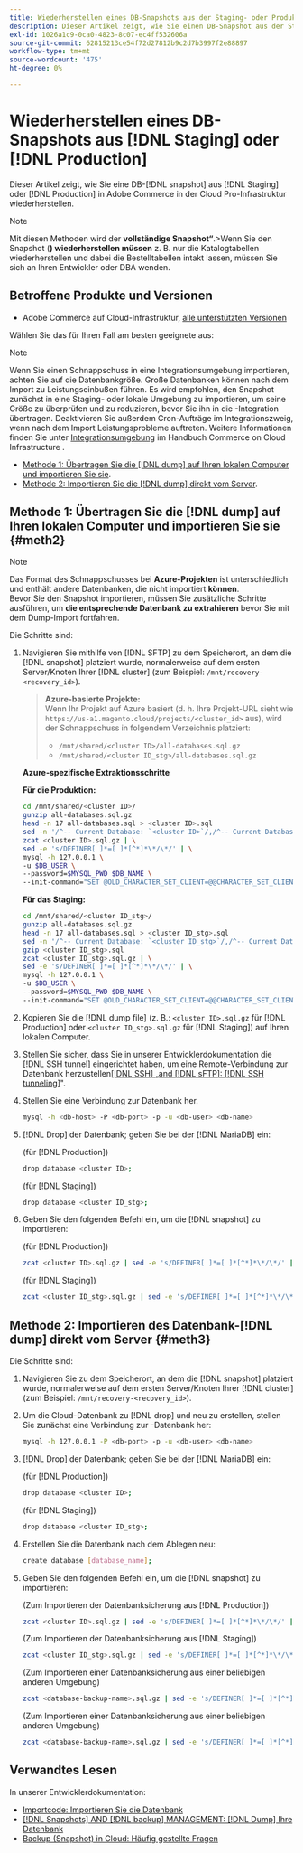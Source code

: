 ```yaml
---
title: Wiederherstellen eines DB-Snapshots aus der Staging- oder Produktionsumgebung
description: Dieser Artikel zeigt, wie Sie einen DB-Snapshot aus der Staging- oder Produktionsumgebung in Adobe Commerce in der Cloud-Infrastruktur wiederherstellen.
exl-id: 1026a1c9-0ca0-4823-8c07-ec4ff532606a
source-git-commit: 62815213ce54f72d27812b9c2d7b3997f2e88897
workflow-type: tm+mt
source-wordcount: '475'
ht-degree: 0%

---
```


# Wiederherstellen eines DB-Snapshots aus [!DNL Staging] oder [!DNL Production]

Dieser Artikel zeigt, wie Sie eine DB-[!DNL snapshot] aus [!DNL Staging] oder [!DNL Production] in Adobe Commerce in der Cloud Pro-Infrastruktur wiederherstellen.


>[!NOTE]
>
>Mit diesen Methoden wird der **vollständige Snapshot“**.
>&#x200B;>Wenn Sie den Snapshot (**) wiederherstellen müssen** z. B. nur die Katalogtabellen wiederherstellen und dabei die Bestelltabellen intakt lassen, müssen Sie sich an Ihren Entwickler oder DBA wenden.


## Betroffene Produkte und Versionen

* Adobe Commerce auf Cloud-Infrastruktur, [alle unterstützten Versionen](https://magento.com/sites/default/files/magento-software-lifecycle-policy.pdf)

Wählen Sie das für Ihren Fall am besten geeignete aus:

>[!NOTE]
>
> Wenn Sie einen Schnappschuss in eine Integrationsumgebung importieren, achten Sie auf die Datenbankgröße. Große Datenbanken können nach dem Import zu Leistungseinbußen führen. Es wird empfohlen, den Snapshot zunächst in eine Staging- oder lokale Umgebung zu importieren, um seine Größe zu überprüfen und zu reduzieren, bevor Sie ihn in die -Integration übertragen. Deaktivieren Sie außerdem Cron-Aufträge im Integrationszweig, wenn nach dem Import Leistungsprobleme auftreten. Weitere Informationen finden Sie unter [Integrationsumgebung](https://experienceleague.adobe.com/en/docs/commerce-on-cloud/user-guide/architecture/pro-architecture#integration-environment) im Handbuch Commerce on Cloud Infrastructure .

* [Methode 1: Übertragen Sie die  [!DNL dump]  auf Ihren lokalen Computer und importieren Sie sie](#meth2).
* [Methode 2: Importieren Sie die  [!DNL dump]  direkt vom Server](#meth3).

## Methode 1: Übertragen Sie die [!DNL dump] auf Ihren lokalen Computer und importieren Sie sie {#meth2}


>[!NOTE]
>
> Das Format des Schnappschusses bei **Azure-Projekten** ist unterschiedlich und enthält andere Datenbanken, die nicht importiert **können**.\
> Bevor Sie den Snapshot importieren, müssen Sie zusätzliche Schritte ausführen, um **die entsprechende Datenbank zu extrahieren** bevor Sie mit dem Dump-Import fortfahren.

Die Schritte sind:

1. Navigieren Sie mithilfe von [!DNL SFTP] zu dem Speicherort, an dem die [!DNL snapshot] platziert wurde, normalerweise auf dem ersten Server/Knoten Ihrer [!DNL cluster] (zum Beispiel: `/mnt/recovery-<recovery_id>`).
   > **Azure-basierte Projekte:**\
   > Wenn Ihr Projekt auf Azure basiert (d. h. Ihre Projekt-URL sieht wie `https://us-a1.magento.cloud/projects/<cluster_id>` aus), wird der Schnappschuss in folgendem Verzeichnis platziert:
   > * `/mnt/shared/<cluster ID>/all-databases.sql.gz`
   > * `/mnt/shared/<cluster ID_stg>/all-databases.sql.gz`

   **Azure-spezifische Extraktionsschritte**

   **Für die Produktion:**

   ```bash
   cd /mnt/shared/<cluster ID>/
   gunzip all-databases.sql.gz 
   head -n 17 all-databases.sql > <cluster ID>.sql 
   sed -n '/^-- Current Database: `<cluster ID>`/,/^-- Current Database: `/p' all-databases.sql >> <cluster ID>.sql gzip <cluster ID>.sql
   zcat <cluster ID>.sql.gz | \
   sed -e 's/DEFINER[ ]*=[ ]*[^*]*\*/\*/' | \
   mysql -h 127.0.0.1 \
   -u $DB_USER \
   --password=$MYSQL_PWD $DB_NAME \
   --init-command="SET @OLD_CHARACTER_SET_CLIENT=@@CHARACTER_SET_CLIENT ;SET @OLD_CHARACTER_SET_RESULTS=@@CHARACTER_SET_RESULTS ;SET @OLD_COLLATION_CONNECTION=@@COLLATION_CONNECTION ;SET NAMES utf8 ;SET @OLD_TIME_ZONE=@@TIME_ZONE ;SET TIME_ZONE='+00:00' ;SET @OLD_UNIQUE_CHECKS=@@UNIQUE_CHECKS, UNIQUE_CHECKS=0 ;SET @OLD_FOREIGN_KEY_CHECKS=@@FOREIGN_KEY_CHECKS, FOREIGN_KEY_CHECKS=0 ;SET @OLD_SQL_MODE=@@SQL_MODE, SQL_MODE='NO_AUTO_VALUE_ON_ZERO' ;SET @OLD_SQL_NOTES=@@SQL_NOTES, SQL_NOTES=0;"
   ```

   **Für das Staging:**

   ```bash
   cd /mnt/shared/<cluster ID_stg>/
   gunzip all-databases.sql.gz 
   head -n 17 all-databases.sql > <cluster ID_stg>.sql
   sed -n '/^-- Current Database: `<cluster ID_stg>`/,/^-- Current Database: `/p' all-databases.sql >> <cluster ID_stg>.sql 
   gzip <cluster ID_stg>.sql  
   zcat <cluster ID_stg>.sql.gz | \
   sed -e 's/DEFINER[ ]*=[ ]*[^*]*\*/\*/' | \
   mysql -h 127.0.0.1 \
   -u $DB_USER \
   --password=$MYSQL_PWD $DB_NAME \
   --init-command="SET @OLD_CHARACTER_SET_CLIENT=@@CHARACTER_SET_CLIENT ;SET @OLD_CHARACTER_SET_RESULTS=@@CHARACTER_SET_RESULTS ;SET @OLD_COLLATION_CONNECTION=@@COLLATION_CONNECTION ;SET NAMES utf8 ;SET @OLD_TIME_ZONE=@@TIME_ZONE ;SET TIME_ZONE='+00:00' ;SET @OLD_UNIQUE_CHECKS=@@UNIQUE_CHECKS, UNIQUE_CHECKS=0 ;SET @OLD_FOREIGN_KEY_CHECKS=@@FOREIGN_KEY_CHECKS, FOREIGN_KEY_CHECKS=0 ;SET @OLD_SQL_MODE=@@SQL_MODE, SQL_MODE='NO_AUTO_VALUE_ON_ZERO' ;SET @OLD_SQL_NOTES=@@SQL_NOTES, SQL_NOTES=0;"
   ```

1. Kopieren Sie die [!DNL dump file] (z. B.: `<cluster ID>.sql.gz` für [!DNL Production] oder `<cluster ID_stg>.sql.gz` für [!DNL Staging]) auf Ihren lokalen Computer.
1. Stellen Sie sicher, dass Sie in unserer Entwicklerdokumentation die [!DNL SSH tunnel] eingerichtet haben, um eine Remote-Verbindung zur Datenbank herzustellen[[!DNL SSH]  „and [!DNL sFTP]: [!DNL SSH tunneling]](https://experienceleague.adobe.com/en/docs/commerce-cloud-service/user-guide/develop/secure-connections#env-start-tunn)&quot;.
1. Stellen Sie eine Verbindung zur Datenbank her.

   ```bash
   mysql -h <db-host> -P <db-port> -p -u <db-user> <db-name>
   ```

1. [!DNL Drop] der Datenbank; geben Sie bei der [!DNL MariaDB] ein:

   (für [!DNL Production])

   ```bash
   drop database <cluster ID>;
   ```

   (für [!DNL Staging])

   ```bash
   drop database <cluster ID_stg>;
   ```

1. Geben Sie den folgenden Befehl ein, um die [!DNL snapshot] zu importieren:

   (für [!DNL Production])

   ```bash
   zcat <cluster ID>.sql.gz | sed -e 's/DEFINER[ ]*=[ ]*[^*]*\*/\*/' | mysql -h 127.0.0.1 -P <db-port> -p -u   <db-user> <db-name>
   ```

   (für [!DNL Staging])

   ```bash
   zcat <cluster ID_stg>.sql.gz | sed -e 's/DEFINER[ ]*=[ ]*[^*]*\*/\*/' | mysql -h 127.0.0.1 -P <db-port> -p -u   <db-user> <db-name>
   ```

## Methode 2: Importieren des Datenbank-[!DNL dump] direkt vom Server {#meth3}

Die Schritte sind:

1. Navigieren Sie zu dem Speicherort, an dem die [!DNL snapshot] platziert wurde, normalerweise auf dem ersten Server/Knoten Ihrer [!DNL cluster] (zum Beispiel: `/mnt/recovery-<recovery_id>`).
1. Um die Cloud-Datenbank zu [!DNL drop] und neu zu erstellen, stellen Sie zunächst eine Verbindung zur -Datenbank her:

   ```bash
   mysql -h 127.0.0.1 -P <db-port> -p -u <db-user> <db-name>
   ```

1. [!DNL Drop] der Datenbank; geben Sie bei der [!DNL MariaDB] ein:

   (für [!DNL Production])

   ```bash
   drop database <cluster ID>;
   ```

   (für [!DNL Staging])

   ```bash
   drop database <cluster ID_stg>;
   ```

1. Erstellen Sie die Datenbank nach dem Ablegen neu:

   ```bash
   create database [database_name];
   ```

1. Geben Sie den folgenden Befehl ein, um die [!DNL snapshot] zu importieren:

   (Zum Importieren der Datenbanksicherung aus [!DNL Production])

   ```bash
   zcat <cluster ID>.sql.gz | sed -e 's/DEFINER[ ]*=[ ]*[^*]*\*/\*/' | mysql -h 127.0.0.1 -p -u <db-user> <db-name>
   ```

   (Zum Importieren der Datenbanksicherung aus [!DNL Staging])

   ```bash
   zcat <cluster ID_stg>.sql.gz | sed -e 's/DEFINER[ ]*=[ ]*[^*]*\*/\*/' | mysql -h 127.0.0.1 -p -u <db-user> <db-name>
   ```

   (Zum Importieren einer Datenbanksicherung aus einer beliebigen anderen Umgebung)

   ```bash
   zcat <database-backup-name>.sql.gz | sed -e 's/DEFINER[ ]*=[ ]*[^*]*\*/\*/' | mysql -h 127.0.0.1 -p -u <db-user> <db-name>
   ```

   (Zum Importieren einer Datenbanksicherung aus einer beliebigen anderen Umgebung)

   ```bash
   zcat <database-backup-name>.sql.gz | sed -e 's/DEFINER[ ]*=[ ]*[^*]*\*/\*/' | mysql -h 127.0.0.1 -p -u <db-user> <db-name>
   ```

## Verwandtes Lesen

In unserer Entwicklerdokumentation:

* [Importcode: Importieren Sie die Datenbank](https://experienceleague.adobe.com/en/docs/commerce-cloud-service/user-guide/develop/deploy/staging-production)
* [[!DNL Snapshots] AND [!DNL backup] MANAGEMENT: [!DNL Dump] Ihre Datenbank](https://experienceleague.adobe.com/en/docs/commerce-cloud-service/user-guide/develop/storage/snapshots)
* [Backup (Snapshot) in Cloud: Häufig gestellte Fragen](https://experienceleague.adobe.com/en/docs/commerce-knowledge-base/kb/faq/backup-snapshot-on-cloud-faq)
